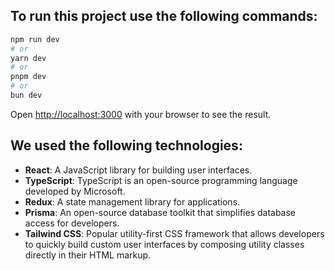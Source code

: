 ## To run this project use the following commands:

```bash
npm run dev
# or
yarn dev
# or
pnpm dev
# or
bun dev
```

Open [http://localhost:3000](http://localhost:3000) with your browser to see the result.

## We used the following technologies:

- **React**: A JavaScript library for building user interfaces.
- **TypeScript**: TypeScript is an open-source programming language developed by Microsoft.
- **Redux**: A state management library for applications.
- **Prisma**: An open-source database toolkit that simplifies database access for developers.
- **Tailwind CSS**: Popular utility-first CSS framework that allows developers to quickly build custom user interfaces by composing utility classes directly in their HTML markup.